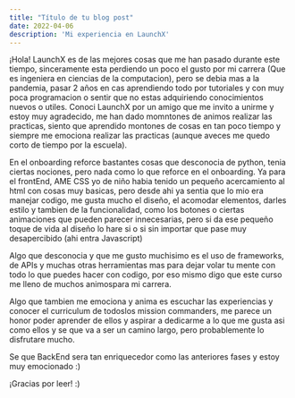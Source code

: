 ```yaml
---
title: "Título de tu blog post"
date: 2022-04-06
description: 'Mi experiencia en LaunchX'
---
```


¡Hola!
LaunchX es de las mejores cosas que me han pasado durante este tiempo, sinceramente esta perdiendo un poco el gusto por mi carrera (Que es ingeniera en ciencias 
de la computacion), pero se debia mas a la pandemia, pasar 2 años en cas aprendiendo todo por tutoriales y con muy poca programacion o sentir que no estas adquiriendo
conocimientos nuevos o utiles. Conoci LaunchX por un amigo que me invito a unirme y estoy muy agradecido, me han dado momntones de animos realizar las practicas,
siento que aprendido montones de cosas en tan poco tiempo y siempre me emociona realizar las practicas (aunque aveces me quedo corto de tiempo por la escuela).

En el onboarding reforce bastantes cosas que desconocia de python, tenia ciertas nociones, pero nada como lo que reforce en el onboarding.
Ya para el frontEnd, AME CSS yo de niño habia tenido un pequeño acercamiento al html con cosas muy basicas, pero desde ahi ya sentia que lo mio era manejar codigo, 
me gusta mucho el diseño, el acomodar elementos, darles estilo y tambien de la funcionalidad, como los botones o ciertas animaciones que pueden parecer innecesarias,
pero si da ese pequeño toque de vida al diseño lo hare si o si sin importar que pase muy desapercibido (ahi entra Javascript)

Algo que desconocia y que me gusto muchisimo es el uso de frameworks, de APIs y muchas otras herramientas mas para dejar volar tu mente con todo lo que puedes hacer con
codigo, por eso mismo digo que este curso me lleno de muchos animospara mi carrera.

Algo que tambien me emociona y anima es escuchar las experiencias y conocer el curriculum de todoslos mission commanders, me parece un honor poder aprender de ellos y
aspirar a dedicarme a lo que me gusta asi como ellos y se que va a ser un camino largo, pero probablemente lo disfrutare mucho.

Se que BackEnd sera tan enriquecedor como las anteriores fases y estoy muy emocionado :)

¡Gracias por leer! :)
